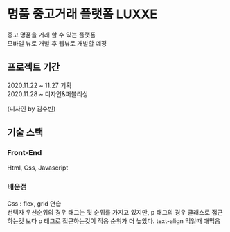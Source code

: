 # 명품 중고거래 플랫폼 LUXXE

중고 명품을 거래 할 수 있는 플랫폼  
모바일 뷰로 개발 후 웹뷰로 개발할 예정

## 프로젝트 기간

2020.11.22 ~ 11.27 기획  
2020.11.28 ~ 디자인&퍼블리싱

(디자인 by 김수빈)

## 기술 스택

### Front-End

Html, Css, Javascript

### 배운점

Css : flex, grid 연습  
선택자 우선순위의 경우 태그는 뒷 순위를 가지고 있지만, p 태그의 경우
클래스로 접근하는것 보다 p 태그로 접근하는것이 적용 순위가 더 높았다.
text-align 먹일때 애먹음
